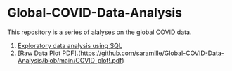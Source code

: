 # Global-COVID-Data-Analysis
This repository is a series of alalyses on the global COVID data.

1. [Exploratory data analysis using SQL](https://github.com/saramille/Global-COVID-Data-Analysis/blob/main/COVID_data_exploratory_analysis.sql)
3. [Raw Data Plot PDF].(https://github.com/saramille/Global-COVID-Data-Analysis/blob/main/COVID_plot!.pdf)

